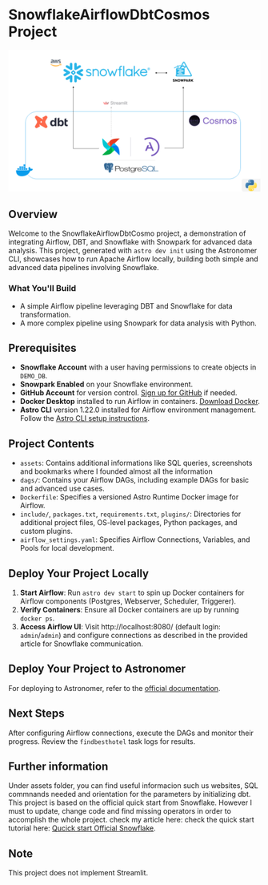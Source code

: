 # SnowflakeAirflowDbtCosmos Project
![snowflake_architecture.png](assets%2Fsnowflake_architecture.png)
## Overview

Welcome to the SnowflakeAirflowDbtCosmo project, a demonstration of integrating Airflow, DBT, and Snowflake with Snowpark for advanced data analysis. This project, generated with `astro dev init` using the Astronomer CLI, showcases how to run Apache Airflow locally, building both simple and advanced data pipelines involving Snowflake.

### What You'll Build

- A simple Airflow pipeline leveraging DBT and Snowflake for data transformation.
- A more complex pipeline using Snowpark for data analysis with Python.

## Prerequisites

- **Snowflake Account** with a user having permissions to create objects in `DEMO_DB`.
- **Snowpark Enabled** on your Snowflake environment.
- **GitHub Account** for version control. [Sign up for GitHub](https://github.com/join) if needed.
- **Docker Desktop** installed to run Airflow in containers. [Download Docker](https://www.docker.com/products/docker-desktop).
- **Astro CLI** version 1.22.0 installed for Airflow environment management. Follow the [Astro CLI setup instructions](https://www.astronomer.io/docs/cloud/stable/develop/cli-quickstart).

## Project Contents
- `assets`: Contains additional informations like SQL queries, screenshots and bookmarks where I founded almost all the information
- `dags/`: Contains your Airflow DAGs, including example DAGs for basic and advanced use cases.
- `Dockerfile`: Specifies a versioned Astro Runtime Docker image for Airflow.
- `include/`, `packages.txt`, `requirements.txt`, `plugins/`: Directories for additional project files, OS-level packages, Python packages, and custom plugins.
- `airflow_settings.yaml`: Specifies Airflow Connections, Variables, and Pools for local development.

## Deploy Your Project Locally

1. **Start Airflow**: Run `astro dev start` to spin up Docker containers for Airflow components (Postgres, Webserver, Scheduler, Triggerer).
2. **Verify Containers**: Ensure all Docker containers are up by running `docker ps`.
3. **Access Airflow UI**: Visit http://localhost:8080/ (default login: `admin`/`admin`) and configure connections as described in the provided article for Snowflake communication.

## Deploy Your Project to Astronomer

For deploying to Astronomer, refer to the [official documentation](https://docs.astronomer.io/cloud/deploy-code/).

## Next Steps

After configuring Airflow connections, execute the DAGs and monitor their progress. Review the `findbesthotel` task logs for results.

## Further information

Under assets folder, you can find useful informacion such us websites, SQL commnands needed and orientation for the parameters by initializing dbt.
This project is based on the official quick start from Snowflake. However I must to update, change code and find missing operators in order to accomplish the whole project.
check my article here: 
check the quick start tutorial here: [Qucick start Official Snowflake]([https://docs.astronomer.io/cloud/deploy-code/](https://quickstarts.snowflake.com/guide/data_engineering_with_apache_airflow/index.html?index=..%2F..index#0)https://quickstarts.snowflake.com/guide/data_engineering_with_apache_airflow/index.html?index=..%2F..index#0). 

## Note

This project does not implement Streamlit.

